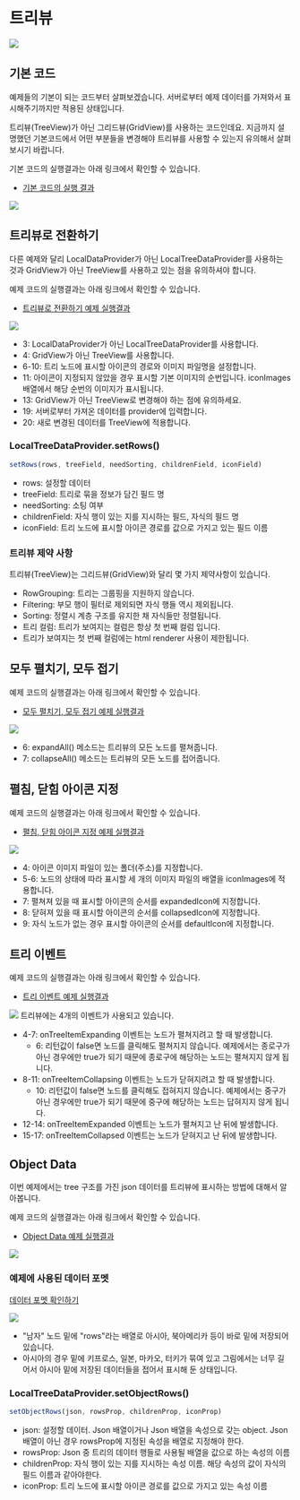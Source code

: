 # 트리뷰

[![](youtube-01.jpg)](https://youtu.be/KzaDWCNmpNg)


## 기본 코드

예제들의 기본이 되는 코드부터 살펴보겠습니다.
서버로부터 예제 데이터를 가져와서 표시해주기까지만 적용된 상태입니다.

트리뷰(TreeView)가 아닌 그리드뷰(GridView)를 사용하는 코드인데요.
지금까지 설명했던 기본코드에서 어떤 부분들을 변경해야 트리뷰를 사용할 수 있는지 유의해서 살펴보시기 바랍니다.

기본 코드의 실행결과는 아래 링크에서 확인할 수 있습니다.
* [기본 코드의 실행 결과](http://10bun.tv/samples/realgrid2/part-2/03/step-00.html)

![](./code-001.png)


## 트리뷰로 전환하기

다른 예제와 달리 LocalDataProvider가 아닌 LocalTreeDataProvider를 사용하는 것과
GridView가 아닌 TreeView를 사용하고 있는 점을 유의하셔야 합니다.

예제 코드의 실행결과는 아래 링크에서 확인할 수 있습니다.
* [트리뷰로 전환하기 예제 실행결과](http://10bun.tv/samples/realgrid2/part-2/03/step-01.html)

![](./code-002.png)
* 3: LocalDataProvider가 아닌 LocalTreeDataProvider를 사용합니다.
* 4: GridView가 아닌 TreeView를 사용합니다.
* 6-10: 트리 노드에 표시할 아이콘의 경로와 이미지 파일명을 설정합니다.
* 11: 아이콘이 지정되지 않았을 경우 표시할 기본 이미지의 순번입니다. iconImages 배열에서 해당 순번의 이미지가 표시됩니다.
* 13: GridView가 아닌 TreeView로 변경해야 하는 점에 유의하세요.
* 19: 서버로부터 가져온 데이터를 provider에 입력합니다.
* 20: 새로 변경된 데이터를 TreeView에 적용합니다.


### LocalTreeDataProvider.setRows()

``` js
setRows(rows, treeField, needSorting, childrenField, iconField)
```
* rows: 설정할 데이터
* treeField: 트리로 묶을 정보가 담긴 필드 명
* needSorting: 소팅 여부
* childrenField: 자식 행이 있는 지를 지시하는 필드, 자식의 필드 명
* iconField: 트리 노드에 표시할 아이콘 경로를 값으로 가지고 있는 필드 이름


### 트리뷰 제약 사항

트리뷰(TreeView)는 그리드뷰(GridView)와 달리 몇 가지 제약사항이 있습니다.
* RowGrouping: 트리는 그룹핑을 지원하지 않습니다.
* Filtering: 부모 행이 필터로 제외되면 자식 행들 역시 제외됩니다.
* Sorting: 정렬시 계층 구조를 유지한 채 자식들만 정렬됩니다.
* 트리 컬럼: 트리가 보여지는 컬럼은 항상 첫 번째 컬럼 입니다.
* 트리가 보여지는 첫 번째 컬럼에는 html renderer 사용이 제한됩니다.


## 모두 펼치기, 모두 접기

예제 코드의 실행결과는 아래 링크에서 확인할 수 있습니다.
* [모두 펼치기, 모두 접기 예제 실행결과](http://10bun.tv/samples/realgrid2/part-2/03/step-02.html)

![](./code-003.png)
* 6: expandAll() 메소드는 트리뷰의 모든 노드를 펼쳐줍니다.
* 7: collapseAll() 메소드는 트리뷰의 모든 노드를 접어줍니다.


## 펼침, 닫힘 아이콘 지정

예제 코드의 실행결과는 아래 링크에서 확인할 수 있습니다.
* [펼침, 닫힘 아이콘 지정 예제 실행결과](http://10bun.tv/samples/realgrid2/part-2/03/step-03.html)

![](./code-004.png)
* 4: 아이콘 이미지 파일이 있는 폴더(주소)를 지정합니다.
* 5-6: 노드의 상태에 따라 표시할 세 개의 이미지 파일의 배열을 iconImages에 적용합니다.
* 7: 펼쳐져 있을 때 표시할 아이콘의 순서를 expandedIcon에 지정합니다.
* 8: 닫혀져 있을 때 표시할 아이콘의 순서를 collapsedIcon에 지정합니다.
* 9: 자식 노드가 없는 경우 표시할 아이콘의 순서를 defaultIcon에 지정합니다.


## 트리 이벤트

예제 코드의 실행결과는 아래 링크에서 확인할 수 있습니다.
* [트리 이벤트 예제 실행결과](http://10bun.tv/samples/realgrid2/part-2/03/step-04.html)

![](./code-005.png)
트리뷰에는 4개의 이벤트가 사용되고 있습니다.
* 4-7: onTreeItemExpanding 이벤트는 노드가 펼쳐지려고 할 때 발생합니다.
  * 6: 리턴값이 false면 노드를 클릭해도 펼쳐지지 않습니다. 예제에서는 종로구가 아닌 경우에만 true가 되기 때문에 종로구에 해당하는 노드는 펼쳐지지 않게 됩니다.
* 8-11: onTreeItemCollapsing 이벤트는 노드가 닫혀지려고 할 때 발생합니다.
  * 10: 리턴값이 false면 노드를 클릭해도 접혀지지 않습니다. 예제에서는 중구가 아닌 경우에만 true가 되기 때문에 중구에 해당하는 노드는 답혀지지 않게 됩니다.
* 12-14: onTreeItemExpanded 이벤트는 노드가 펼쳐지고 난 뒤에 발생합니다.
* 15-17: onTreeItemCollapsed 이벤트는 노드가 닫혀지고 난 뒤에 발생합니다.


## Object Data

이번 예제에서는 tree 구조를 가진 json 데이터를 트리뷰에 표시하는 방법에 대해서 알아봅니다.

예제 코드의 실행결과는 아래 링크에서 확인할 수 있습니다.
* [Object Data 예제 실행결과](http://10bun.tv/samples/realgrid2/part-2/03/step-05.html)

![](./code-006.png)


### 예제에 사용된 데이터 포멧

[데이터 포멧 확인하기](https://raw.githubusercontent.com/realgrid/open-tutorial/main/datas/treedata.json)

![](./pic-1.png)
* "남자" 노드 밑에 "rows"라는 배열로 아시아, 북아메리카 등이 바로 밑에 저장되어 있습니다.
* 아시아의 경우 밑에 키프로스, 일본, 마카오, 터키가 묶여 있고 그림에서는 너무 길어서 아시아 밑에 저장된 데이터들을 접어서 표시해 둔 상태입니다.


### LocalTreeDataProvider.setObjectRows()

``` js
setObjectRows(json, rowsProp, childrenProp, iconProp)
```
* json: 설정할 데이터. Json 배열이거나 Json 배열을 속성으로 갖는 object. Json 배열이 아닌 경우 rowsProp에 지정된 속성을 배열로 지정해야 한다.
* rowsProp: Json 중 트리의 데이터 행들로 사용될 배열을 값으로 하는 속성의 이름
* childrenProp: 자식 행이 있는 지를 지시하는 속성 이름. 해당 속성의 값이 자식의 필드 이름과 같아야한다.
* iconProp: 트리 노드에 표시할 아이콘 경로를 값으로 가지고 있는 속성 이름